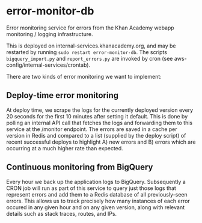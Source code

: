 error-monitor-db
================

Error monitoring service for errors from the Khan Academy webapp monitoring / logging infrastructure.

This is deployed on internal-services.khanacademy.org, and may be restarted by running `sudo restart error-monitor-db`.  The scripts `bigquery_import.py` and `report_errors.py` are invoked by cron (see aws-config/internal-services/crontab).

There are two kinds of error monitoring we want to implement:

Deploy-time error monitoring
----------------------------

At deploy time, we scrape the logs for the currently deployed version every 20 seconds for the first 10 minutes after setting it default. This is done by polling an internal API call that fetches the logs and forwarding them to this service at the /monitor endpoint. The errors are saved in a cache per version in Redis and compared to a list (supplied by the deploy script) of recent successful deploys to highlight A) new errors and B) errors which are occurring at a much higher rate than expected.

Continuous monitoring from BigQuery
-----------------------------------

Every hour we back up the application logs to BigQuery. Subsequently a CRON job will run as part of this service to query just those logs that represent errors and add them to a Redis database of all previously-seen errors. This allows us to track precisely how many instances of each error occured in any given hour and on any given version, along with relevant details such as stack traces, routes, and IPs.
